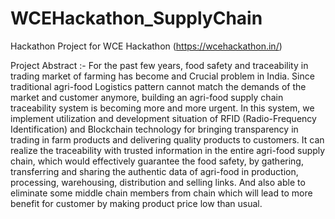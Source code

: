 # WCEHackathon_SupplyChain
Hackathon Project for WCE Hackathon (https://wcehackathon.in/)

Project Abstract :-
                For the past few years, food safety and traceability in trading market of farming has become and Crucial problem in India. Since traditional agri-food Logistics pattern cannot match the demands of the market and customer anymore, building an agri-food supply chain traceability system is becoming more and more urgent. In this system, we implement utilization and development situation of RFID (Radio-Frequency Identification) and Blockchain technology for bringing transparency in trading in farm products and delivering quality products to customers. It can realize the traceability with trusted information in the entire agri-food supply chain, which would effectively guarantee the food safety, by gathering, transferring and sharing the authentic data of agri-food in production, processing, warehousing, distribution and selling links. And also able to eliminate some middle chain members from chain which will lead to more benefit for customer by making product price low than usual.
